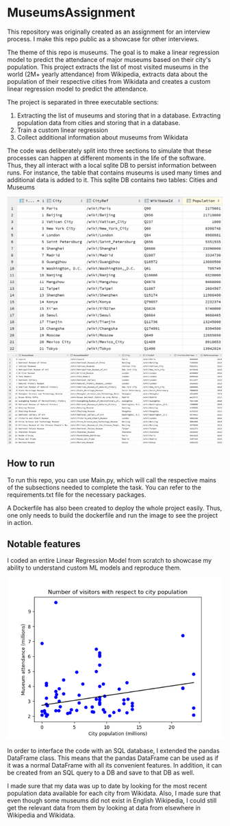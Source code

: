 # MuseumsAssignment

This repository was originally created as an assignment for an interview process. I make this repo public as a showcase for other interviews. 

The theme of this repo is museums. The goal is to make a linear regression model to predict the attendance of major museums based on their city's population. This project extracts the list of most visited museums in the world (2M+ yearly attendance) from Wikipedia, extracts data about the population of their respective cities from Wikidata and creates a custom linear regression model to predict the attendance.

The project is separated in three executable sections:
1) Extracting the list of museums and storing that in a database. Extracting population data from cities and storing that in a database.
2) Train a custom linear regression
3) Collect additional information about museums from Wikidata

The code was deliberately split into three sections to simulate that these processes can happen at different moments in the life of the software.
Thus, they all interact with a local sqlite DB to persist information between runs.
For instance, the table that contains museums is used many times and additional data is added to it. 
This sqlite DB contains two tables: Cities and Museums

![Cities table](https://github.com/francoisjosephlacroix/MuseumsAssignment/blob/master/readme_images/cities.png)
![Museums table](https://github.com/francoisjosephlacroix/MuseumsAssignment/blob/master/readme_images/museums.png)


## How to run

To run this repo, you can use Main.py, which will call the respective mains of the subsections needed to complete the task. You can refer to the requirements.txt file for the necessary packages.

A Dockerfile has also been created to deploy the whole project easily. Thus, one only needs to build the dockerfile and run the image to see the project in action.

## Notable features

I coded an entire Linear Regression Model from scratch to showcase my ability to understand custom ML models and reproduce them.

![Results from custom linear regression](https://github.com/francoisjosephlacroix/MuseumsAssignment/blob/master/readme_images/linearregression.png)

In order to interface the code with an SQL database, I extended the pandas DataFrame class.
This means that the pandas DataFrame can be used as if it was a normal DataFrame with all its convenient features.
In addition, it can be created from an SQL query to a DB and save to that DB as well.

I made sure that my data was up to date by looking for the most recent population data available for each city from Wikidata.
Also, I made sure that even though some museums did not exist in English Wikipedia, I could still get the relevant data from them by looking at data from elsewhere in Wikipedia and Wikidata.
